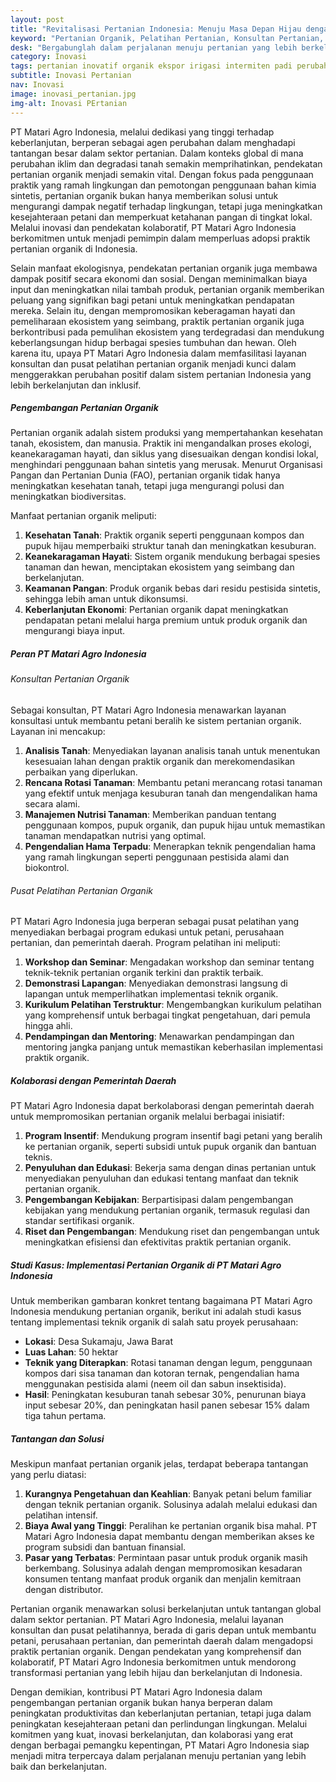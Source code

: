 ```yaml
---
layout: post
title: "Revitalisasi Pertanian Indonesia: Menuju Masa Depan Hijau dengan PT Matari Agro Indonesia"
keyword: "Pertanian Organik, Pelatihan Pertanian, Konsultan Pertanian, Keberlanjutan Pertanian, PT Matari Agro Indonesia, Inovasi Pertanian"
desk: "Bergabunglah dalam perjalanan menuju pertanian yang lebih berkelanjutan dan produktif dengan PT Matari Agro Indonesia! Temukan solusi terkini dalam praktik pertanian organik, pelatihan yang menginspirasi, dan konsultasi ahli untuk mendukung petani, perusahaan pertanian, dan pemerintah daerah dalam membangun masa depan hijau untuk Indonesia."
category: Inovasi
tags: pertanian inovatif organik ekspor irigasi intermiten padi perubahan iklim rendah emisi konsultan ketahanan pangan
subtitle: Inovasi Pertanian
nav: Inovasi
image: inovasi_pertanian.jpg
img-alt: Inovasi PErtanian
---
```


PT Matari Agro Indonesia, melalui dedikasi yang tinggi terhadap keberlanjutan, berperan sebagai agen perubahan dalam menghadapi tantangan besar dalam sektor pertanian. Dalam konteks global di mana perubahan iklim dan degradasi tanah semakin memprihatinkan, pendekatan pertanian organik menjadi semakin vital. Dengan fokus pada penggunaan praktik yang ramah lingkungan dan pemotongan penggunaan bahan kimia sintetis, pertanian organik bukan hanya memberikan solusi untuk mengurangi dampak negatif terhadap lingkungan, tetapi juga meningkatkan kesejahteraan petani dan memperkuat ketahanan pangan di tingkat lokal. Melalui inovasi dan pendekatan kolaboratif, PT Matari Agro Indonesia berkomitmen untuk menjadi pemimpin dalam memperluas adopsi praktik pertanian organik di Indonesia.

Selain manfaat ekologisnya, pendekatan pertanian organik juga membawa dampak positif secara ekonomi dan sosial. Dengan meminimalkan biaya input dan meningkatkan nilai tambah produk, pertanian organik memberikan peluang yang signifikan bagi petani untuk meningkatkan pendapatan mereka. Selain itu, dengan mempromosikan keberagaman hayati dan pemeliharaan ekosistem yang seimbang, praktik pertanian organik juga berkontribusi pada pemulihan ekosistem yang terdegradasi dan mendukung keberlangsungan hidup berbagai spesies tumbuhan dan hewan. Oleh karena itu, upaya PT Matari Agro Indonesia dalam memfasilitasi layanan konsultan dan pusat pelatihan pertanian organik menjadi kunci dalam menggerakkan perubahan positif dalam sistem pertanian Indonesia yang lebih berkelanjutan dan inklusif.

##### Pengembangan Pertanian Organik

Pertanian organik adalah sistem produksi yang mempertahankan kesehatan tanah, ekosistem, dan manusia. Praktik ini mengandalkan proses ekologi, keanekaragaman hayati, dan siklus yang disesuaikan dengan kondisi lokal, menghindari penggunaan bahan sintetis yang merusak. Menurut Organisasi Pangan dan Pertanian Dunia (FAO), pertanian organik tidak hanya meningkatkan kesehatan tanah, tetapi juga mengurangi polusi dan meningkatkan biodiversitas.

Manfaat pertanian organik meliputi:
1. **Kesehatan Tanah**: Praktik organik seperti penggunaan kompos dan pupuk hijau memperbaiki struktur tanah dan meningkatkan kesuburan.
2. **Keanekaragaman Hayati**: Sistem organik mendukung berbagai spesies tanaman dan hewan, menciptakan ekosistem yang seimbang dan berkelanjutan.
3. **Keamanan Pangan**: Produk organik bebas dari residu pestisida sintetis, sehingga lebih aman untuk dikonsumsi.
4. **Keberlanjutan Ekonomi**: Pertanian organik dapat meningkatkan pendapatan petani melalui harga premium untuk produk organik dan mengurangi biaya input.

##### Peran PT Matari Agro Indonesia

###### Konsultan Pertanian Organik

Sebagai konsultan, PT Matari Agro Indonesia menawarkan layanan konsultasi untuk membantu petani beralih ke sistem pertanian organik. Layanan ini mencakup:
1. **Analisis Tanah**: Menyediakan layanan analisis tanah untuk menentukan kesesuaian lahan dengan praktik organik dan merekomendasikan perbaikan yang diperlukan.
2. **Rencana Rotasi Tanaman**: Membantu petani merancang rotasi tanaman yang efektif untuk menjaga kesuburan tanah dan mengendalikan hama secara alami.
3. **Manajemen Nutrisi Tanaman**: Memberikan panduan tentang penggunaan kompos, pupuk organik, dan pupuk hijau untuk memastikan tanaman mendapatkan nutrisi yang optimal.
4. **Pengendalian Hama Terpadu**: Menerapkan teknik pengendalian hama yang ramah lingkungan seperti penggunaan pestisida alami dan biokontrol.

###### Pusat Pelatihan Pertanian Organik

PT Matari Agro Indonesia juga berperan sebagai pusat pelatihan yang menyediakan berbagai program edukasi untuk petani, perusahaan pertanian, dan pemerintah daerah. Program pelatihan ini meliputi:
1. **Workshop dan Seminar**: Mengadakan workshop dan seminar tentang teknik-teknik pertanian organik terkini dan praktik terbaik.
2. **Demonstrasi Lapangan**: Menyediakan demonstrasi langsung di lapangan untuk memperlihatkan implementasi teknik organik.
3. **Kurikulum Pelatihan Terstruktur**: Mengembangkan kurikulum pelatihan yang komprehensif untuk berbagai tingkat pengetahuan, dari pemula hingga ahli.
4. **Pendampingan dan Mentoring**: Menawarkan pendampingan dan mentoring jangka panjang untuk memastikan keberhasilan implementasi praktik organik.

##### Kolaborasi dengan Pemerintah Daerah

PT Matari Agro Indonesia dapat berkolaborasi dengan pemerintah daerah untuk mempromosikan pertanian organik melalui berbagai inisiatif:
1. **Program Insentif**: Mendukung program insentif bagi petani yang beralih ke pertanian organik, seperti subsidi untuk pupuk organik dan bantuan teknis.
2. **Penyuluhan dan Edukasi**: Bekerja sama dengan dinas pertanian untuk menyediakan penyuluhan dan edukasi tentang manfaat dan teknik pertanian organik.
3. **Pengembangan Kebijakan**: Berpartisipasi dalam pengembangan kebijakan yang mendukung pertanian organik, termasuk regulasi dan standar sertifikasi organik.
4. **Riset dan Pengembangan**: Mendukung riset dan pengembangan untuk meningkatkan efisiensi dan efektivitas praktik pertanian organik.

##### Studi Kasus: Implementasi Pertanian Organik di PT Matari Agro Indonesia

Untuk memberikan gambaran konkret tentang bagaimana PT Matari Agro Indonesia mendukung pertanian organik, berikut ini adalah studi kasus tentang implementasi teknik organik di salah satu proyek perusahaan:
- **Lokasi**: Desa Sukamaju, Jawa Barat
- **Luas Lahan**: 50 hektar
- **Teknik yang Diterapkan**: Rotasi tanaman dengan legum, penggunaan kompos dari sisa tanaman dan kotoran ternak, pengendalian hama menggunakan pestisida alami (neem oil dan sabun insektisida).
- **Hasil**: Peningkatan kesuburan tanah sebesar 30%, penurunan biaya input sebesar 20%, dan peningkatan hasil panen sebesar 15% dalam tiga tahun pertama.


##### Tantangan dan Solusi

Meskipun manfaat pertanian organik jelas, terdapat beberapa tantangan yang perlu diatasi:
1. **Kurangnya Pengetahuan dan Keahlian**: Banyak petani belum familiar dengan teknik pertanian organik. Solusinya adalah melalui edukasi dan pelatihan intensif.
2. **Biaya Awal yang Tinggi**: Peralihan ke pertanian organik bisa mahal. PT Matari Agro Indonesia dapat membantu dengan memberikan akses ke program subsidi dan bantuan finansial.
3. **Pasar yang Terbatas**: Permintaan pasar untuk produk organik masih berkembang. Solusinya adalah dengan mempromosikan kesadaran konsumen tentang manfaat produk organik dan menjalin kemitraan dengan distributor.

Pertanian organik menawarkan solusi berkelanjutan untuk tantangan global dalam sektor pertanian. PT Matari Agro Indonesia, melalui layanan konsultan dan pusat pelatihannya, berada di garis depan untuk membantu petani, perusahaan pertanian, dan pemerintah daerah dalam mengadopsi praktik pertanian organik. Dengan pendekatan yang komprehensif dan kolaboratif, PT Matari Agro Indonesia berkomitmen untuk mendorong transformasi pertanian yang lebih hijau dan berkelanjutan di Indonesia. 

Dengan demikian, kontribusi PT Matari Agro Indonesia dalam pengembangan pertanian organik bukan hanya berperan dalam peningkatan produktivitas dan keberlanjutan pertanian, tetapi juga dalam peningkatan kesejahteraan petani dan perlindungan lingkungan. Melalui komitmen yang kuat, inovasi berkelanjutan, dan kolaborasi yang erat dengan berbagai pemangku kepentingan, PT Matari Agro Indonesia siap menjadi mitra terpercaya dalam perjalanan menuju pertanian yang lebih baik dan berkelanjutan.
